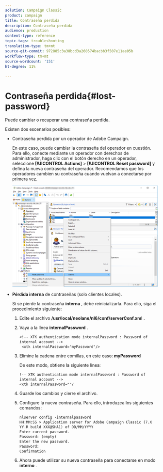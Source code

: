 ```yaml
---
solution: Campaign Classic
product: campaign
title: Contraseña perdida
description: Contraseña perdida
audience: production
content-type: reference
topic-tags: troubleshooting
translation-type: tm+mt
source-git-commit: 972885c3a38bcd3a260574bacbb3f507e11ae05b
workflow-type: tm+mt
source-wordcount: '151'
ht-degree: 11%

---
```



# Contraseña perdida{#lost-password}

Puede cambiar o recuperar una contraseña perdida.

Existen dos escenarios posibles:

* Contraseña perdida por un operador de Adobe Campaign.

   En este caso, puede cambiar la contraseña del operador en cuestión. Para ello, conecte mediante un operador con derechos de administrador, haga clic con el botón derecho en un operador, seleccione **[!UICONTROL Actions]** > **[!UICONTROL Reset password]** y defina la nueva contraseña del operador. Recomendamos que los operadores cambien su contraseña cuando vuelvan a conectarse por primera vez.

   ![](assets/operator-passwd.png)

* **Pérdida interna** de contraseñas (solo clientes locales).

   Si se pierde la contraseña **interna** , debe reinicializarla. Para ello, siga el procedimiento siguiente:

   1. Edite el archivo **/usr/local/neolane/nl6/conf/serverConf.xml** .
   1. Vaya a la línea **internalPassword** .

      ```
      <!-- XTK authentication mode internalPassword : Password of internal account -->
       <xtk internalPassword="myPassword"/>
      ```

   1. Elimine la cadena entre comillas, en este caso: **myPassword**

      De este modo, obtiene la siguiente línea:

      ```
      !-- XTK authentication mode internalPassword : Password of internal account -->
      <xtk internalPassword=""/
      ```

   1. Guarde los cambios y cierre el archivo.
   1. Configure la nueva contraseña. Para ello, introduzca los siguientes comandos:

      ```
      nlserver config -internalpassword
      HH:MM:SS > Application server for Adobe Campaign Classic (7.X YY.R build XXX@SHA1) of DD/MM/YYYY
      Enter current password.
      Password: (empty)
      Enter the new password.
      Password: 
      Confirmation 
      ```

   1. Ahora puede utilizar su nueva contraseña para conectarse en modo **interno** .

